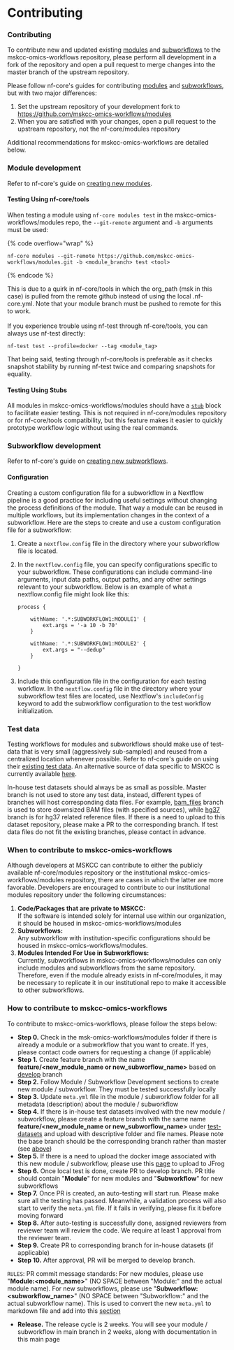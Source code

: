 # Contributing

### Contributing

To contribute new and updated existing [modules](https://nf-co.re/docs/contributing/modules) and [subworkflows](https://nf-co.re/docs/contributing/subworkflows) to the mskcc-omics-workflows repository, please perform all development in a fork of the repository and open a pull request to merge changes into the master branch of the upstream repository.

Please follow nf-core's guides for contributing [modules](https://nf-co.re/docs/contributing/modules) and [subworkflows](https://nf-co.re/docs/contributing/subworkflows), but with two major differences:

1. Set the upstream repository of your development fork to https://github.com/mskcc-omics-workflows/modules
2. When you are satisfied with your changes, open a pull request to the upstream repository, not the nf-core/modules repository

Additional recommendations for mskcc-omics-workflows are detailed below.

###

### Module development

Refer to nf-core's guide on [creating new modules](https://nf-co.re/docs/contributing/modules).

#### Testing Using nf-core/tools

When testing a module using `nf-core modules test` in the mskcc-omics-workflows/modules repo, the `--git-remote` argument and `-b` arguments must be used:

{% code overflow="wrap" %}
```
nf-core modules --git-remote https://github.com/mskcc-omics-workflows/modules.git -b <module_branch> test <tool> 
```
{% endcode %}

This is due to a quirk in nf-core/tools in which the org\_path (msk in this case) is pulled from the remote github instead of using the local .nf-core.yml. Note that your module branch must be pushed to remote for this to work. \
\
If you experience trouble using nf-test through nf-core/tools, you can always use nf-test directly:&#x20;

```
nf-test test --profile=docker --tag <module_tag>
```

That being said, testing through nf-core/tools is preferable as it checks snapshot stability by running nf-test twice and comparing snapshots for equality.&#x20;

#### Testing Using Stubs

All modules in mskcc-omics-workflows/modules should have a [`stub`](https://www.nextflow.io/docs/latest/process.html#stub) block to facilitate easier testing. This is not required in nf-core/modules repository or for nf-core/tools compatibility, but this feature makes it easier to quickly prototype workflow logic without using the real commands.

### Subworkflow development

Refer to nf-core's guide on [creating new subworkflows](https://nf-co.re/tools#create-a-new-subworkflow).

#### Configuration

Creating a custom configuration file for a subworkflow in a Nextflow pipeline is a good practice for including useful settings without changing the process definitions of the module. That way a module can be reused in multiple workflows, but its implementation changes in the context of a subworkflow. Here are the steps to create and use a custom configuration file for a subworkflow:

1. Create a `nextflow.config` file in the directory where your subworkflow file is located.
2.  In the `nextflow.config` file, you can specify configurations specific to your subworkflow. These configurations can include command-line arguments, input data paths, output paths, and any other settings relevant to your subworkflow. Below is an example of what a nextflow.config file might look like this:

    ```
    process {

        withName: '.*:SUBWORKFLOW1:MODULE1' {
            ext.args = '-a 10 -b 70'
        }

        withName: '.*:SUBWORKFLOW1:MODULE2' {
            ext.args = "--dedup"
        }

    }
    ```
3. Include this configuration file in the configuration for each testing workflow. In the `nextflow.config` file in the directory where your subworkflow test files are located, use Nextflow's `includeConfig` keyword to add the subworkflow configuration to the test workflow initialization.

### Test data

Testing workflows for modules and subworkflows should make use of test-data that is very small (aggressively sub-sampled) and reused from a centralized location whenever possible. Refer to nf-core's guide on using their [existing test data](https://nf-co.re/docs/contributing/test\_data\_guidelines). An alternative source of data specific to MSKCC is currently available [here](https://github.com/mskcc-omics-workflows/test-datasets).

In-house test datasets should always be as small as possible. Master branch is not used to store any test data, instead, different types of branches will host corresponding data files. For example, [bam\_files](https://github.com/mskcc-omics-workflows/test-datasets/tree/bam\_files) branch is used to store downsized BAM files (with specified sources), while [hg37](https://github.com/mskcc-omics-workflows/test-datasets/tree/hg37) branch is for hg37 related reference files. If there is a need to upload to this dataset repository, please make a PR to the corresponding branch. If test data files do not fit the existing branches, please contact in advance.

### When to contribute to mskcc-omics-workflows

Although developers at MSKCC can contribute to either the publicly available nf-core/modules repository or the institutional mskcc-omics-workflows/modules repository, there are cases in which the latter are more favorable. Developers are encouraged to contribute to our institutional modules repository under the following circumstances:

1. **Code/Packages that are private to MSKCC:**\
   If the software is intended solely for internal use within our organization, it should be housed in mskcc-omics-workflows/modules
2. **Subworkflows:**\
   Any subworkflow with institution-specific configurations should be housed in mskcc-omics-workflows/modules.
3. **Modules Intended For Use in Subworkflows:**\
   Currently, subworkflows in mskcc-omics-workflows/modules can only include modules and subworkflows from the same repository. Therefore, even if the module already exists in nf-core/modules, it may be necessary to replicate it in our institutional repo to make it accessible to other subworkflows.

### How to contribute to mskcc-omics-workflows

To contribute to mskcc-omics-workflows, please follow the steps below:

* **Step 0.** Check in the msk-omics-workflows/modules folder if there is already a module or a subworkflow that you want to create. If yes, please contact code owners for requesting a change (if applicable)
* **Step 1.** Create feature branch with the name **feature/\<new\_module\_name or new\_subworflow\_name>**   based on [develop](https://github.com/mskcc-omics-workflows/modules/tree/develop) branch
* **Step 2.** Follow Module / Subworkflow Development sections to create new module / subworkflow. They must be tested successfully locally
* **Step 3.** Update `meta.yml` file in the module / subworkflow folder for all metadata (description) about the module / subworkflow
* **Step 4.** If there is in-house test datasets involved with the new module / subworkflow, please create a feature branch with the same name **feature/\<new\_module\_name or new\_subworflow\_name>** under [test-datasets](https://github.com/mskcc-omics-workflows/test-datasets) and upload with descriptive folder and file names. Please note the base branch should be the corresponding branch rather than master (see [above](contributing.md#test-data))
* **Step 5.** If there is a need to upload the docker image associated with this new module / subworkflow, please use this [page](image-management/) to upload to JFrog
* **Step 6.** Once local test is done, create PR to develop branch. PR title should contain "**Module**" for new modules and "**Subworkflow**" for new subworkflows
* **Step 7.** Once PR is created, an auto-testing will start run. Please make sure all the testing has passed. Meanwhile, a validation process will also start to verify the `meta.yml` file. If it fails in verifying, please fix it before moving forward
* **Step 8.** After auto-testing is successfully done, assigned reviewers from reviewer team will review the code. We require at least 1 approval from the reviewer team.
* **Step 9.** Create PR to corresponding branch for in-house datasets (if applicable)
* **Step 10.** After approval, PR will be merged to develop branch.&#x20;

`RULES`: PR commit message standards: For new modules, please use "**Module:\<module\_name>**" (NO SPACE between "Module:" and the actual module name). For new subworkflows, please use "**Subworkflow:\<subworkflow\_name>**" (NO SPACE between "Subworkflow:" and the actual subworkflow name). This is used to convert the new `meta.yml` to markdown file and add into this [section](broken-reference)

* **Release.** The release cycle is 2 weeks. You will see your module / subworkflow in main branch in 2 weeks, along with documentation in this main page



